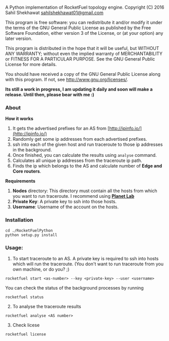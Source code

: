A Python implementation of RocketFuel topology engine.
Copyright (C) 2016 Sahil Shekhawat <sahilshekhawat01@gmail.com>

This program is free software: you can redistribute it and/or modify
it under the terms of the GNU General Public License as published by
the Free Software Foundation, either version 3 of the License, or
(at your option) any later version.

This program is distributed in the hope that it will be useful,
but WITHOUT ANY WARRANTY; without even the implied warranty of
MERCHANTABILITY or FITNESS FOR A PARTICULAR PURPOSE.  See the
GNU General Public License for more details.

You should have received a copy of the GNU General Public License
along with this program.  If not, see <http://www.gnu.org/licenses/>.

**Its still a work in progress, I am updating it daily and soon will make a release. Until then, please bear with me :)**

### About

**How it works**
1. It gets the advertised prefixes for an AS from [http://ipinfo.io/](http://ipinfo.io/)
2. Randomly get some ip addresses from each advertised prefixes.
3. ssh into each of the given host and run traceroute to those ip addresses in the background.
4. Once finished, you can calculate the results using ``analyse`` command.
5. Calculates all unique ip addresses from the traceroute ip path.
7. Finds the ip which belongs to the AS and calculate number of **Edge and Core routers**.

**Requirements**
1. **Nodes** directory: This directory must contain all the hosts from which you want to run traceroute. I recommend using [**Planet Lab**](https://www.planet-lab.org)
2. **Private Key**: A private key to ssh into those hosts.
3. **Username**: Username of the account on the hosts.

### Installation
```
cd ./RocketFuelPython
python setup.py install
```

### Usage:
1. To start traceroute to an AS. A private key is required to ssh into hosts which will run the traceroute.
(You don't want to run traceroute from you own machine, or do you? ;)

```
rocketfuel start <as-number> --key <private-key> --user <username>
```
You can check the status of the background processes by running
```
rocketfuel status
```

2. To analyse the traceroute results
```
rocketfuel analyse <AS number>
```

3. Check licese
```
rocketfuel license
```
